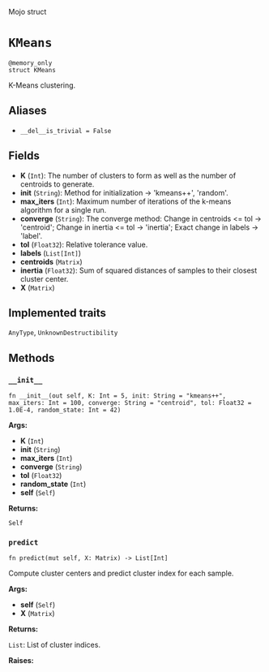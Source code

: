 Mojo struct

# `KMeans`

```mojo
@memory_only
struct KMeans
```

K-Means clustering.

## Aliases

- `__del__is_trivial = False`

## Fields

- **K** (`Int`): The number of clusters to form as well as the number of centroids to generate.
- **init** (`String`): Method for initialization -> 'kmeans++', 'random'.
- **max_iters** (`Int`): Maximum number of iterations of the k-means algorithm for a single run.
- **converge** (`String`): The converge method: Change in centroids <= tol -> 'centroid'; Change in inertia <= tol -> 'inertia'; Exact change in labels -> 'label'.
- **tol** (`Float32`): Relative tolerance value.
- **labels** (`List[Int]`)
- **centroids** (`Matrix`)
- **inertia** (`Float32`): Sum of squared distances of samples to their closest cluster center.
- **X** (`Matrix`)

## Implemented traits

`AnyType`, `UnknownDestructibility`

## Methods

### `__init__`

```mojo
fn __init__(out self, K: Int = 5, init: String = "kmeans++", max_iters: Int = 100, converge: String = "centroid", tol: Float32 = 1.0E-4, random_state: Int = 42)
```

**Args:**

- **K** (`Int`)
- **init** (`String`)
- **max_iters** (`Int`)
- **converge** (`String`)
- **tol** (`Float32`)
- **random_state** (`Int`)
- **self** (`Self`)

**Returns:**

`Self`

### `predict`

```mojo
fn predict(mut self, X: Matrix) -> List[Int]
```

Compute cluster centers and predict cluster index for each sample.

**Args:**

- **self** (`Self`)
- **X** (`Matrix`)

**Returns:**

`List`: List of cluster indices.

**Raises:**


